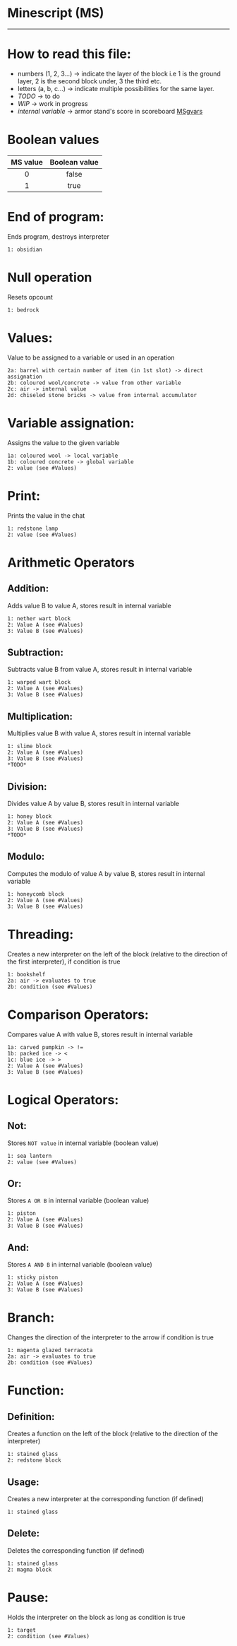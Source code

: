 # Minescript (MS)
-----------------

# How to read this file:
* numbers (1, 2, 3...) -> indicate the layer of the block i.e 1 is the ground layer, 2 is the second block under, 3 the third etc.
* letters (a, b, c...) -> indicate multiple possibilities for the same layer.
* *TODO* -> to do
* *WIP* -> work in progress
* *internal variable* -> armor stand's score in scoreboard <ins>MSgvars</ins>

# Boolean values

| MS value | Boolean value |
|:--------:|:-------------:|
| 0        | false         |
| 1        | true          |

# End of program:
Ends program, destroys interpreter

    1: obsidian


# Null operation
Resets opcount

    1: bedrock


# Values:
Value to be assigned to a variable or used in an operation

    2a: barrel with certain number of item (in 1st slot) -> direct assignation
    2b: coloured wool/concrete -> value from other variable
    2c: air -> internal value
    2d: chiseled stone bricks -> value from internal accumulator


# Variable assignation:
Assigns the value to the given variable

    1a: coloured wool -> local variable
    1b: coloured concrete -> global variable
    2: value (see #Values)


# Print:
Prints the value in the chat

    1: redstone lamp
    2: value (see #Values)


# Arithmetic Operators

## Addition:
Adds value B to value A, stores result in internal variable

    1: nether wart block
    2: Value A (see #Values)
    3: Value B (see #Values)

## Subtraction:
Subtracts value B from value A, stores result in internal variable

    1: warped wart block
    2: Value A (see #Values)
    3: Value B (see #Values)

## Multiplication:
Multiplies value B with value A, stores result in internal variable

    1: slime block
    2: Value A (see #Values)
    3: Value B (see #Values)
    *TODO*

## Division:
Divides value A by value B, stores result in internal variable

    1: honey block
    2: Value A (see #Values)
    3: Value B (see #Values)
    *TODO*

## Modulo:
Computes the modulo of value A by value B, stores result in internal variable

    1: honeycomb block
    2: Value A (see #Values)
    3: Value B (see #Values)


# Threading:
Creates a new interpreter on the left of the block (relative to the direction of the first interpreter), if condition is true

    1: bookshelf
    2a: air -> evaluates to true
    2b: condition (see #Values)


# Comparison Operators:
Compares value A with value B, stores result in internal variable

    1a: carved pumpkin -> !=
    1b: packed ice -> <
    1c: blue ice -> >
    2: Value A (see #Values)
    3: Value B (see #Values)


# Logical Operators:

## Not:
Stores `NOT value` in internal variable (boolean value)

    1: sea lantern
    2: value (see #Values)

## Or:
Stores `A OR B` in internal variable (boolean value)

    1: piston
    2: Value A (see #Values)
    3: Value B (see #Values)

## And:
Stores `A AND B` in internal variable (boolean value)

    1: sticky piston
    2: Value A (see #Values)
    3: Value B (see #Values)


# Branch:
Changes the direction of the interpreter to the arrow if condition is true

    1: magenta glazed terracota
    2a: air -> evaluates to true
    2b: condition (see #Values)


# Function:

## Definition:
Creates a function on the left of the block (relative to the direction of the interpreter)

    1: stained glass
    2: redstone block

## Usage:
Creates a new interpreter at the corresponding function (if defined)

    1: stained glass

## Delete:
Deletes the corresponding function (if defined)

    1: stained glass
    2: magma block


# Pause:
Holds the interpreter on the block as long as condition is true

    1: target
    2: condition (see #Values)
